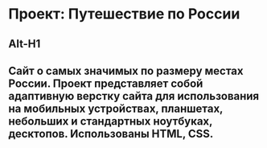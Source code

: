 # Проект: Путешествие по России
Alt-H1
------
## Сайт о самых значимых по размеру местах России. Проект представляет собой адаптивную верстку сайта для использования на мобильных устройствах,  планшетах, небольших и стандартных ноутбуках,  десктопов. Использованы HTML, CSS.

